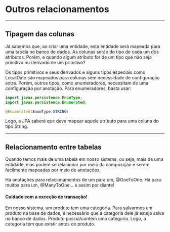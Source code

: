 # Outros relacionamentos


---
## Tipagem das colunas

Já sabemos que, ao criar uma entidade, esta entidade será mapeada para uma tabela
no banco de dados. As colunas serão do tipo de cada um dos atributos. Porém, e quando
algum atributo for de um tipo que não seja primitivo ou derivado de um primitivo?

Os tipos primitivos e seus derivados e alguns tipos especiais como LocalDate são mapeados para
colunas sem necessidade de configuração extra. Porém, outros tipos, como enumeradores, necessitam de 
uma configuração por anotação. Para enumeradores, basta usar:

```java
import javax.persistence.EnumType;
import javax.persistence.Enumerated;

@Enumerated(EnumType.STRING)
```

Logo, a JPA saberá que deve mapear aquele atributo para uma coluna
do tipo String.


---
## Relacionamento entre tabelas

Quando temos mais de uma tabela em nosso sistema, ou seja, mais de uma entidade, elas podem se relacionar 
por meio da composição e serem facilmente mapeadas por meio de anotações.

Há anotações para relacionamentos de um para um, @OneToOne. Há para muitos para um, @ManyToOne... e assim por diante!


#### Cuidado com a exceção de transação!
Em nosso sistema, um produto tem uma categoria. Para salvarmos um produto na base de dados, é necessário que a categoria dele
já esteja salva no banco de dados.
Produto possui/contém uma categoria. Logo, a categoria tem que existir antes do produto.
